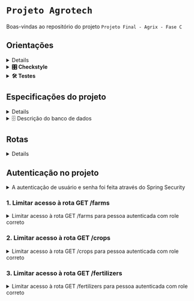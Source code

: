 # `Projeto Agrotech`

Boas-vindas ao repositório do projeto `Projeto Final - Agrix - Fase C`

## Orientações

<details>

1. Clone o repositório

- Use o comando: `git clone <url do repositório>`
- Entre na pasta do repositório que você acabou de clonar:
    - `cd <nome do repositório>`

2. Instale as dependências

- `mvn install -DskipTests`

3. Crie uma branch a partir da branch `main`

- Verifique que você está na branch `main`
    - Exemplo: `git branch`
- Se você não estiver, mude para a branch `main`
    - Exemplo: `git checkout main`
- Agora, crie uma branch à qual você vai submeter os `commits` do seu projeto:
    - Você deve criar uma branch no seguinte formato: `nome-sobrenome-nome-do-projeto`;
    - Exemplo: `git checkout -b maria-soares-lessons-learned`

4. Crie na raiz do projeto os arquivos que você precisará desenvolver:

- Verifique que você está na raiz do projeto:
    - Exemplo: `pwd` -> o retorno vai ser algo tipo
      _/Users/maria/code/**sd-0x-project-lessons-learned**_
- Crie os arquivos index.html e style.css:
    - Exemplo: `touch index.html style.css`

5. Adicione as mudanças ao _stage_ do Git e faça um `commit`

- Verifique que as mudanças ainda não estão no _stage_:
    - Exemplo: `git status` (devem aparecer listados os novos arquivos em vermelho)
- Adicione o novo arquivo ao _stage_ do Git:
    - Exemplo:
        - `git add .` (adicionando todas as mudanças - _que estavam em vermelho_ - ao stage do Git)
        - `git status` (devem aparecer listados os arquivos em verde)
- Faça o `commit` inicial:
    - Exemplo:
        - `git commit -m 'iniciando o projeto. VAMOS COM TUDO :rocket:'` (fazendo o primeiro commit)
        - `git status` (deve aparecer uma mensagem tipo _nothing to commit_ )

6. Adicione a sua branch com o novo `commit` ao repositório remoto

- Usando o exemplo anterior: `git push -u origin maria-soares-lessons-learned`

7. Crie um novo `Pull Request` _(PR)_

- Vá até a página de _Pull Requests_
  do [repositório no GitHub](https://github.com/tryber/sd-0x-project-lessons-learned/pulls)
    - Clique no botão verde _"New pull request"_
    - Clique na caixa de seleção _"Compare"_ e escolha a sua branch **com atenção**
- Coloque um título para o seu _Pull Request_
    - Exemplo: _"Cria tela de busca"_
- Clique no botão verde _"Create pull request"_

- Adicione uma descrição para o _Pull Request_, um título nítido que o identifique, e clique no
  botão verde _"Create pull request"_

 <img width="1335" alt="Exemplo de pull request" src="https://user-images.githubusercontent.com/42356399/166255109-b95e6eb4-2503-45e5-8fb3-cf7caa0436e5.png">

- Volte até a [página de _Pull
  Requests_ do repositório](https://github.com/tryber/sd-0x-project-lessons-learned/pulls) e confira
  que o seu _Pull Request_ está criado

</details>


<details>
<summary><strong>🎛 Checkstyle</strong></summary>

Para garantir a qualidade do código, utilizo neste projeto o `Checkstyle`. Assim o código
estará alinhado com as boas práticas de desenvolvimento, sendo mais legível e de fácil manutenção!
Para poder rodar o `Checkstyle` certifique-se de ter executado o comando `mvn install` dentro do
repositório.

Para rodá-los localmente no repositório, execute os comandos abaixo:

```bash
mvn checkstyle:check
```

Se a análise do `Checkstyle` encontrar problemas no seu código, tais problemas serão mostrados no
seu terminal. Se não houver problema no seu código, nada será impresso no seu terminal.

Você pode também instalar o plugin do `Checkstyle` na sua `IDE`. Para isso, volte na primeira seção
do conteúdo.

</details>

<details>
<summary><strong>🛠 Testes</strong></summary>

Para executar todos os testes basta rodar o comando:

```bash
mvn test
```

Para executar apenas uma classe de testes:

```bash
mvn test -Dtest="TestClassName"
```

</details>

## Especificações do projeto

<details>
- Os testes deste projeto são, de maneira geral, testes de integração. Cada teste fará diversas chamadas à API e validará a resposta e o comportamento da aplicação, mas sem restringir implementações específicas de classes e métodos.
- O projeto foi implementado utilizando o ecossistema Spring (Spring Boot, Spring Web, Spring Data, etc). 
- O banco de dados utilizado foi o MySql.
- Os testes do projeto utilizam um banco "mockado" em memória do tipo H2.
</details>

<details>
<summary>🗄️ Descrição do banco de dados</summary><br>

![Modelo de tabelas](images/agrix-tabelas-fase-b.png)

Nesse modelos, temos as seguintes tabelas:
- `farm`: representa uma fazenda
- `crop`: representa uma plantação, e está em relacionamento `n:1` ("muitos para um") com a tabela `farm`
- `fertilizer`: esta nova tabela representa um fertilizante, e está em um relacionamento `n:n` ("muitos para muitos") com a tabela `crop`. Esse relacionamento é realizado através da tabela `crop_fertilizer`.

</details>


## Rotas

<details>
 
 - GET `/farms`
 - GET `/crops`
 - GET `/fertilizers`
 - POST `/persons`
 - POST `/auth/login` 

</details>

## Autenticação no projeto

<details>
  <summary>A autenticação de usuário e senha foi feita através do Spring Security</summary><br />

1. Garante acesso público (ou seja, desprotegido) aos endpoints:
    - POST `/persons` (permitir cadastro de novas pessoas)
    - POST `/auth/login` (permitir login) 
2. Sobre a rota POST `/auth/login`:
    - deve receber o `username` e `password` no corpo da requisição
    - deve validar os dados passados utilizando as pessoas que foram criadas pela rota `/persons`
    - caso os dados estejam incorretos, deve retornar status 403
    - caso os dados estejam corretos, deve retornar um campo `token` contendo um JWT gerado

<details>
  <summary>🔍 Formato/exemplo de requisição e resposta</summary><br />

Exemplo de requisição na rota POST `/auth/login` (suppondo que os dados estejam corretos):

```json
{
  "username": "zerocool",
  "password": "senhasecreta"
}
```

Exemplo de resposta:

```json
{
  "token": "eyJhbGciOiJIUzI1NiIsInR5cCI6IkpXVCJ9.eyJpc3MiOiJhZ3JpeCIsInN1YiI6Im1ycm9ib3QiLCJleHAiOjE2ODk5ODY2NTN9.lyha4rMcMhFd_ij-farGCXuJy-1Tun1IpJd5Ot6z_5w"
}
```

</details>

</details>

### 1. Limitar acesso à rota GET /farms

<details>
  <summary>Limitar acesso à rota GET /farms para pessoa autenticada com role correto</summary><br />

Neste requisito você deve limitar o acesso à rota GET `/farms` para que apenas uma pessoa autenticada com role `USER`, `MANAGER` ou `ADMIN` possa acessar.

Você deve retornar status 403 caso a pessoa não tenha permissões corretas. Do contrário, a rota deve retornar a resposta usual.

</details>

### 2. Limitar acesso à rota GET /crops

<details>
  <summary>Limitar acesso à rota GET /crops para pessoa autenticada com role correto</summary><br />

Neste requisito você deve limitar o acesso à rota GET `/crops` para que apenas uma pessoa autenticada com role `MANAGER` ou `ADMIN` possa acessar.

Você deve retornar status 403 caso a pessoa não tenha permissões corretas. Do contrário, a rota deve retornar a resposta usual.

</details>

### 3. Limitar acesso à rota GET /fertilizers

<details>
  <summary>Limitar acesso à rota GET /fertilizers para pessoa autenticada com role correto</summary><br />

Neste requisito você deve limitar o acesso à rota GET `/fertilizers` para que apenas uma pessoa autenticada com role `ADMIN` possa acessar.

Você deve retornar status 403 caso a pessoa não tenha permissões corretas. Do contrário, a rota deve retornar a resposta usual.

</details>

<!-- mdi versão 1.1 projeto ⚠️ não exclua esse comentário -->
